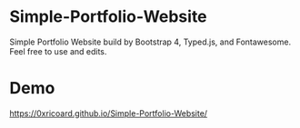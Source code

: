 # Simple-Portfolio-Website
Simple Portfolio Website build by Bootstrap 4, Typed.js, and Fontawesome.
Feel free to use and edits.	
# Demo
https://0xricoard.github.io/Simple-Portfolio-Website/
